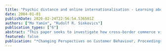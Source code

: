 ```yaml
---
title: "Psychic distance and online internationalisation - Learning about distant customers"
date: 2004-01-01
publishDate: 2020-02-24T22:56:54.536501Z
authors: ["Mo Yamin", "Rudolf R. Sinkovics"]
publication_types: ["6"]
abstract: "This paper seeks to investigate how cross-border commerce via online media is affected the incidence of psychic distance. The term psychic distance is normally understood as the degree to which a firm is uncertain about the environment in a foreign market. This uncertainty is important because it is a major cause of marketing blunders, even by firms that are generally recognised as possessing market prowess and the skills to analyse and understand customer behaviour. The literature on traditional patterns of internationalisation implicitly links the concept of psychic to the notion of organisational learning, whereby predominantly tacit knowledge relating to locally embedded customer behaviour patterns is the key impediment to a full understanding of market conditions. This literature thus strongly suggests that formal knowledge acquisition, e.g. through market research prior to entry is not likely to dilute psychic distance in a significant way. The key to reducing psychic distance is experiential and operational experience, gained cumulatively through the process of local market interactions. It is apparent that a process of pure online internationalisation reduces opportunities for experiential learning and to that extent undermines the process of organisational learning, focussed on market and consumer environments. On the other hand, a key feature of online commerce is that it potentially provides for closer customer intimacy and information exchange. This may have the affect of reducing psychic distance as the online dialogue with consumers may prod the marketer to a better realisation of some cultural and local determinants of customer demand. However, this cannot necessarily be regarded as a reliable basis for learning about particular foreign markets. At best therefore online customer activism is only an imperfect substitute for experiential learning from physical operations on specific markets. There is therefore uncertainty as to whether online cross-border commerce may be subject to high or low degrees of psychic distance. Furthermore there is a total absence of empirical work focussing on psychic distance in the context of online commerce and customer interaction.  This paper seeks to remedy this gap and provide exploratory insights into the phenomenon of psychic distance and online internationalisation. The focus is on the development of propositions for how psychic distance plays out in the context of online commerce. The propositions will need to reflect the diversity of online commerce, for example it might be expected that online commerce of digital products may be subject to much lower degrees of psychic distance, whereas online commerce of atom-based products may be subject to higher psychic distance levels."
featured: false
publication: "*Changing Perspectives on Customer Behaviour, Proceedings of the 4th Customer Research Academy (CRA) Workshop*"
---
```


